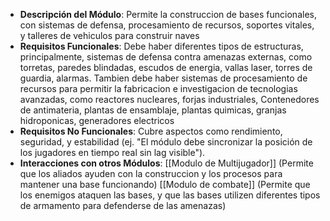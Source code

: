 - **Descripción del Módulo**: Permite la construccion de bases funcionales, con sistemas de defensa, procesamiento de recursos, soportes vitales, y talleres de vehiculos para construir naves
- **Requisitos Funcionales**: Debe haber diferentes tipos de estructuras, principalmente, sistemas de defensa contra amenazas externas, como torretas, paredes blindadas, escudos de energia, vallas laser, torres de guardia, alarmas. Tambien debe haber sistemas de procesamiento de recursos para permitir la fabricacion e investigacion de tecnologias avanzadas, como reactores nucleares, forjas industriales, Contenedores de antimateria, plantas de ensamblaje, plantas quimicas, granjas hidroponicas, generadores electricos
- **Requisitos No Funcionales**: Cubre aspectos como rendimiento, seguridad, y estabilidad (ej. "El módulo debe sincronizar la posición de los jugadores en tiempo real sin lag visible").
- **Interacciones con otros Módulos**: [[Modulo de Multijugador]] (Permite que los aliados ayuden con la construccion y los procesos para mantener una base funcionando) [[Modulo de combate]] (Permite que los enemigos ataquen las bases, y que las bases utilizen diferentes tipos de armamento para defenderse de las amenazas)